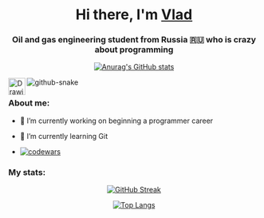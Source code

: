 <h1 align="center">Hi there, I'm <a href="https://t.me/vlad_1k" target="_blank">Vlad</a> 
<h3 align="center">Oil and gas engineering student from Russia 🇷🇺 who is crazy about programming</h3>

<div align="center">
  
[![Anurag's GitHub stats](https://github-readme-stats.vercel.app/api?username=dels-in)](https://github.com/anuraghazra/github-readme-stats)

</div>
 
<picture>
  <source media="(prefers-color-scheme: dark)" srcset="[github-snake-dark.svg](https://platane.github.io/snk/)" />
  <source media="(prefers-color-scheme: light)" srcset="[github-snake.svg](https://platane.github.io/snk/)" />
  <img alt="github-snake" src="[github-snake.svg](https://platane.github.io/snk/)" />
</picture>

<picture>
<source media="(prefers-color-scheme: light)" srcset="[https://raw.githubusercontent.com/simple-icons/simple-icons/develop/assets/readme/diagramsdotnet-white.svg](https://platane.github.io/snk/)" type="image/svg+xml"/>
  <img src="[https://raw.githubusercontent.com/simple-icons/simple-icons/develop/icons/diagramsdotnet.svg](https://platane.github.io/snk/)" type="image/svg+xml" alt="Drawio" align="left" width="34" height="34"/>
</picture>

<h3 align="left">About me:</h3>

- 🔭 I’m currently working on beginning a programmer career

- 🌱 I’m currently learning Git

- [![codewars](https://www.codewars.com/users/dels-in/badges/micro)](https://www.codewars.com/users/dels-in)

<h3 align="left">My stats:</h3>



<div align="center">

[![GitHub Streak](https://github-readme-streak-stats.herokuapp.com/?user=dels-in)](https://git.io/streak-stats)

</div>

<div align="center">

[![Top Langs](https://github-readme-stats.vercel.app/api/top-langs/?username=dels-in&layout=compact)](https://github.com/dels-in/github-readme-stats)

</div>


<!--
**dels-in/dels-in** is a ✨ _special_ ✨ repository because its `README.md` (this file) appears on your GitHub profile.

Here are some ideas to get you started:

- 🔭 I’m currently working on beginning a programmer career
- 🌱 I’m currently learning ASP.NET Core
- 👯 I’m looking to collaborate on ...
- 🤔 I’m looking for help with ...
- 💬 Ask me about ...
- 📫 How to reach me: ...
- 😄 Pronouns: ...
- ⚡ Fun fact: ...
-->
